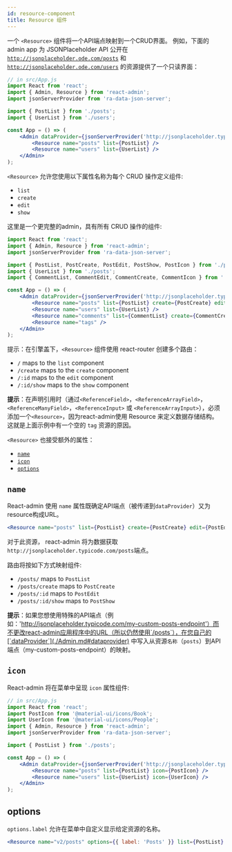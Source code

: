 ```yaml
---
id: resource-component
title: Resource 组件
---
```


一个 `<Resource>` 组件将一个API端点映射到一个CRUD界面。 例如，下面的 admin app 为 JSONPlaceholder API 公开在[`http://jsonplaceholder.ode.com/posts`](http://jsonplaceholder.typicode.com/posts) 和 [`http://jsonplaceholder.ode.com/users`](http://jsonplaceholder.typicode.com/users) 的资源提供了一个只读界面：

```jsx
// in src/App.js
import React from 'react';
import { Admin, Resource } from 'react-admin';
import jsonServerProvider from 'ra-data-json-server';

import { PostList } from './posts';
import { UserList } from './users';

const App = () => (
    <Admin dataProvider={jsonServerProvider('http://jsonplaceholder.typicode.com')}>
        <Resource name="posts" list={PostList} />
        <Resource name="users" list={UserList} />
    </Admin>
);
```

`<Resource>` 允许您使用以下属性名称为每个 CRUD 操作定义组件:

* `list`
* `create`
* `edit`
* `show`

这里是一个更完整的admin，具有所有 CRUD 操作的组件:

```jsx
import React from 'react';
import { Admin, Resource } from 'react-admin';
import jsonServerProvider from 'ra-data-json-server';

import { PostList, PostCreate, PostEdit, PostShow, PostIcon } from './posts';
import { UserList } from './posts';
import { CommentList, CommentEdit, CommentCreate, CommentIcon } from './comments';

const App = () => (
    <Admin dataProvider={jsonServerProvider('http://jsonplaceholder.typicode.com')}>
        <Resource name="posts" list={PostList} create={PostCreate} edit={PostEdit} show={PostShow} icon={PostIcon} />
        <Resource name="users" list={UserList} />
        <Resource name="comments" list={CommentList} create={CommentCreate} edit={CommentEdit} icon={CommentIcon} />
        <Resource name="tags" />
    </Admin>
);
```

提示：在引擎盖下，`<Resource>` 组件使用 react-router 创建多个路由：

* `/` maps to the `list` component
* `/create` maps to the `create` component
* `/:id` maps to the `edit` component
* `/:id/show` maps to the `show` component

**提示**：在声明引用时（通过`<ReferenceField>`，`<ReferenceArrayField>`，`<ReferenceManyField>`，`<ReferenceInput>` 或 `<ReferenceArrayInput>`），必须添加一个`<Resource>`，因为react-admin使用 Resource 来定义数据存储结构。 这就是上面示例中有一个空的 `tag` 资源的原因。

`<Resource>` 也接受额外的属性：

* [`name`](#name)
* [`icon`](#icon)
* [`options`](#icon)

## `name`

React-admin 使用 `name` 属性既确定API端点（被传递到`dataProvider`）又为resource构成URL。

```jsx
<Resource name="posts" list={PostList} create={PostCreate} edit={PostEdit} show={PostShow} />
```

对于此资源， react-admin 将为数据获取 `http://jsonplaceholder.typicode.com/posts`端点。

路由将按如下方式映射组件:

* `/posts/` maps to `PostList`
* `/posts/create` maps to `PostCreate`
* `/posts/:id` maps to `PostEdit`
* `/posts/:id/show` maps to `PostShow`

**提示**：如果您想使用特殊的API端点（例如：'http://jsonplaceholder.typicode.com/my-custom-posts-endpoint'）而不更改react-admin应用程序中的URL（所以仍然使用`/posts`），在您自己的[`dataProvider`](./Admin.md#dataprovider) 中写入从资源`名称`（`posts`）到API端点（my-custom-posts-endpoint）的映射。

## `icon`

React-admin 将在菜单中呈现 `icon` 属性组件:

```jsx
// in src/App.js
import React from 'react';
import PostIcon from '@material-ui/icons/Book';
import UserIcon from '@material-ui/icons/People';
import { Admin, Resource } from 'react-admin';
import jsonServerProvider from 'ra-data-json-server';

import { PostList } from './posts';

const App = () => (
    <Admin dataProvider={jsonServerProvider('http://jsonplaceholder.typicode.com')}>
        <Resource name="posts" list={PostList} icon={PostIcon} />
        <Resource name="users" list={UserList} icon={UserIcon} />
    </Admin>
);
```

## options

`options.label` 允许在菜单中自定义显示给定资源的名称。

```jsx
<Resource name="v2/posts" options={{ label: 'Posts' }} list={PostList} />
```